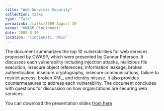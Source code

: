 ```yaml
---
title: "Web Services Security"
collection: talks
type: "Talk"
permalink: /talks/2009-August 30
venue: "OWASP Cincinnati"
date: 2009-8-30
location: "Cincinnati, Ohio"
---
```


The document summarizes the top 10 vulnerabilities for web services proposed by OWASP, which were presented by Gunnar Peterson. It discusses each vulnerability including injection attacks, malicious file execution, insecure object references, information leakage, broken authentication, insecure cryptography, insecure communications, failure to restrict access, broken XML, and identity misuse. It also provides countermeasures to address each vulnerability. The document concludes with questions for discussion on how organizations are securing web services. 

You can download the presentation slides [from here](https://www.slideshare.net/slideshow/owasp-forum-web-services-security-1929468/1929468) 

